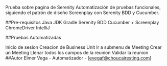 Prueba sobre pagina de Serenity 
Automatización de pruebas funcionales, siguiendo el patrón de diseño Screenplay con Serenity BDD y Cucumber.

##Pre-requisitos
Java JDK 
Gradle
Serenity BDD Cucumber + Screenplay
ChromeDriver
IntelliJ

##Pruebas Automatizadas

Inicio de sesion
Creacion de Business Unit 
Ir a submenu de Meeting
Crear un Meeting 
Llenar todos los campos de la reunion
Validar la reunion 
##Autor
Elmer Vega - Automatizador - [evegaf@choucairesting.com]
